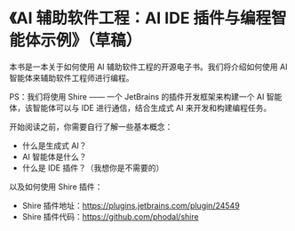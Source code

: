 # 《AI 辅助软件工程：AI IDE 插件与编程智能体示例》（草稿）

本书是一本关于如何使用 AI 辅助软件工程的开源电子书。我们将介绍如何使用 AI 智能体来辅助软件工程师进行编程。

PS：我们将使用 Shire —— 一个 JetBrains 的插件开发框架来构建一个 AI 智能体，该智能体可以与 IDE 进行通信，结合生成式 AI
来开发和构建编程任务。

开始阅读之前，你需要自行了解一些基本概念：

- 什么是生成式 AI？
- AI 智能体是什么？
- 什么是 IDE 插件？（我想你是不需要的）

以及如何使用 Shire 插件：

- Shire 插件地址：https://plugins.jetbrains.com/plugin/24549
- Shire 插件代码：https://github.com/phodal/shire

